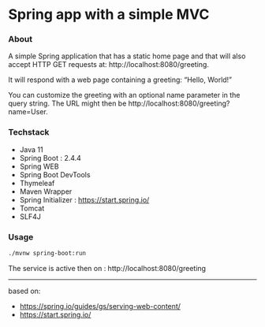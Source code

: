 # Spring app with a simple MVC

### About
A simple Spring application that has a static home page and that will also 
accept HTTP GET requests at: http://localhost:8080/greeting.

It will respond with a web page containing a greeting: “Hello, World!”

You can customize the greeting with an optional name parameter in the query 
string. The URL might then be http://localhost:8080/greeting?name=User.

### Techstack
* Java 11
* Spring Boot : 2.4.4
* Spring WEB
* Spring Boot DevTools 
* Thymeleaf 
* Maven Wrapper
* Spring Initializer : https://start.spring.io/
* Tomcat
* SLF4J

### Usage
```sh
./mvnw spring-boot:run
```

The service is active then on : http://localhost:8080/greeting

---

based on:

* https://spring.io/guides/gs/serving-web-content/
* https://start.spring.io/